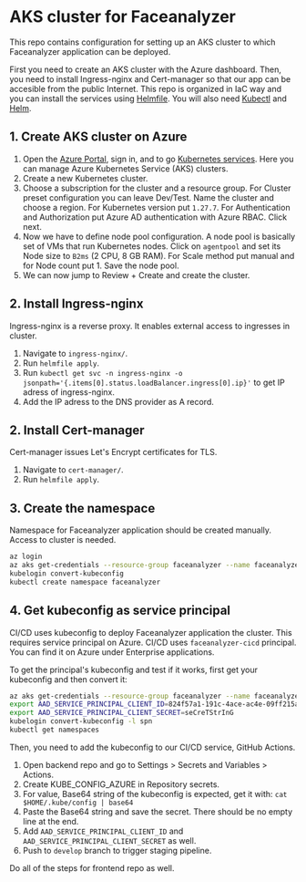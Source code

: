 # AKS cluster for Faceanalyzer

This repo contains configuration for setting up an AKS cluster to which Faceanalyzer application can be deployed.

First you need to create an AKS cluster with the Azure dashboard. Then, you need to install Ingress-nginx and Cert-manager so that our app can be accesible from the public Internet. This repo is organized in IaC way and you can install the services using [Helmfile](https://github.com/helmfile/helmfile). You will also need [Kubectl](https://kubernetes.io/docs/tasks/tools/) and [Helm](https://helm.sh/docs/intro/install/).

## 1. Create AKS cluster on Azure

1. Open the [Azure Portal](https://azure.microsoft.com/en-us/get-started/azure-portal), sign in, and to go [Kubernetes services](https://portal.azure.com/#view/HubsExtension/BrowseResource/resourceType/Microsoft.ContainerService%2FmanagedClusters). Here you can manage Azure Kubernetes Service (AKS) clusters.
2. Create a new Kubernetes cluster.
3. Choose a subscription for the cluster and a resource group. For Cluster preset configuration you can leave Dev/Test. Name the cluster and choose a region. For Kubernetes version put `1.27.7`. For Authentication and Authorization put Azure AD authentication with Azure RBAC. Click next.
4. Now we have to define node pool configuration. A node pool is basically set of VMs that run Kubernetes nodes. Click on `agentpool` and set its Node size to `B2ms` (2 CPU, 8 GB RAM). For Scale method put manual and for Node count put 1. Save the node pool.
5. We can now jump to Review + Create and create the cluster.

## 2. Install Ingress-nginx

Ingress-nginx is a reverse proxy. It enables external access to ingresses in cluster.

1. Navigate to `ingress-nginx/`.
2. Run `helmfile apply`.
3. Run `kubectl get svc -n ingress-nginx -o jsonpath='{.items[0].status.loadBalancer.ingress[0].ip}'` to get IP adress of ingress-nginx.
4. Add the IP adress to the DNS provider as A record.

## 2. Install Cert-manager

Cert-manager issues Let's Encrypt certificates for TLS.

1. Navigate to `cert-manager/`.
2. Run `helmfile apply`.

## 3. Create the namespace

Namespace for Faceanalyzer application should be created manually. Access to cluster is needed.

```bash
az login
az aks get-credentials --resource-group faceanalyzer --name faceanalyzer
kubelogin convert-kubeconfig
kubectl create namespace faceanalyzer
```

## 4. Get kubeconfig as service principal

CI/CD uses kubeconfig to deploy Faceanalyzer application the cluster. This requires service principal on Azure. CI/CD uses `faceanalyzer-cicd` principal. You can find it on Azure under Enterprise applications.

To get the principal's kubeconfig and test if it works, first get your kubeconfig and then convert it:

```bash
az aks get-credentials --resource-group faceanalyzer --name faceanalyzer
export AAD_SERVICE_PRINCIPAL_CLIENT_ID=824f57a1-191c-4ace-ac4e-09ff215a7cfe
export AAD_SERVICE_PRINCIPAL_CLIENT_SECRET=seCreTStrInG
kubelogin convert-kubeconfig -l spn
kubectl get namespaces
```

Then, you need to add the kubeconfig to our CI/CD service, GitHub Actions.

1. Open backend repo and go to Settings > Secrets and Variables > Actions.
2. Create KUBE_CONFIG_AZURE in Repository secrets.
3. For value, Base64 string of the kubeconfig is expected, get it with: `cat $HOME/.kube/config | base64`
4. Paste the Base64 string and save the secret. There should be no empty line at the end.
5. Add `AAD_SERVICE_PRINCIPAL_CLIENT_ID` and `AAD_SERVICE_PRINCIPAL_CLIENT_SECRET` as well.
6. Push to `develop` branch to trigger staging pipeline.

Do all of the steps for frontend repo as well.
